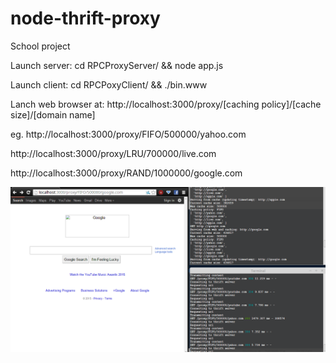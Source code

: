 # node-thrift-proxy
School project


Launch server:
cd RPCProxyServer/ && node app.js

Launch client:
cd RPCPoxyClient/ && ./bin.www

Lanch web browser at:
http://localhost:3000/proxy/[caching policy]/[cache size]/[domain name]

eg.
http://localhost:3000/proxy/FIFO/500000/yahoo.com

http://localhost:3000/proxy/LRU/700000/live.com

http://localhost:3000/proxy/RAND/1000000/google.com


![screen](/screen.png?raw=true "screen")
